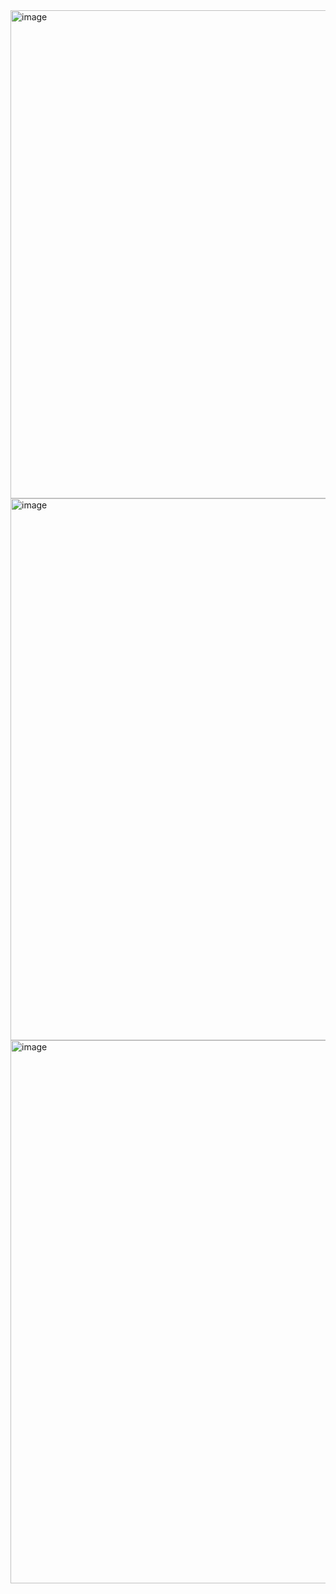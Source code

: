 <img width="1839" height="781" alt="image" src="https://github.com/user-attachments/assets/b5442ddb-b6b2-4331-b63c-f3286ac23423" />

<img width="1848" height="867" alt="image" src="https://github.com/user-attachments/assets/68d9ace4-26fe-49eb-88b8-9cfaeccd86ea" />

<img width="1844" height="869" alt="image" src="https://github.com/user-attachments/assets/af10332f-e13a-4e9b-9036-4fbdbfb2385f" />


